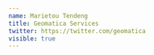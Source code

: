 ```yaml
---
name: Marietou Tendeng
title: Geomatica Services
twitter: https://twitter.com/geomatica
visible: true
---
```

